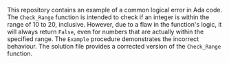 This repository contains an example of a common logical error in Ada code. The `Check_Range` function is intended to check if an integer is within the range of 10 to 20, inclusive. However, due to a flaw in the function's logic, it will always return `False`, even for numbers that are actually within the specified range.  The `Example` procedure demonstrates the incorrect behaviour.  The solution file provides a corrected version of the `Check_Range` function.